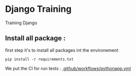 # Django Training
Training Django 

## Install all package : 

first step it's to install all packages int the environement
```
pip install -r requirements.txt
```

We put the CI for run tests :
[.github/workflows/pythonapp.yml](https://github.com/YonathanGuez/django_training/blob/master/.github/workflows/pythonapp.yml)

